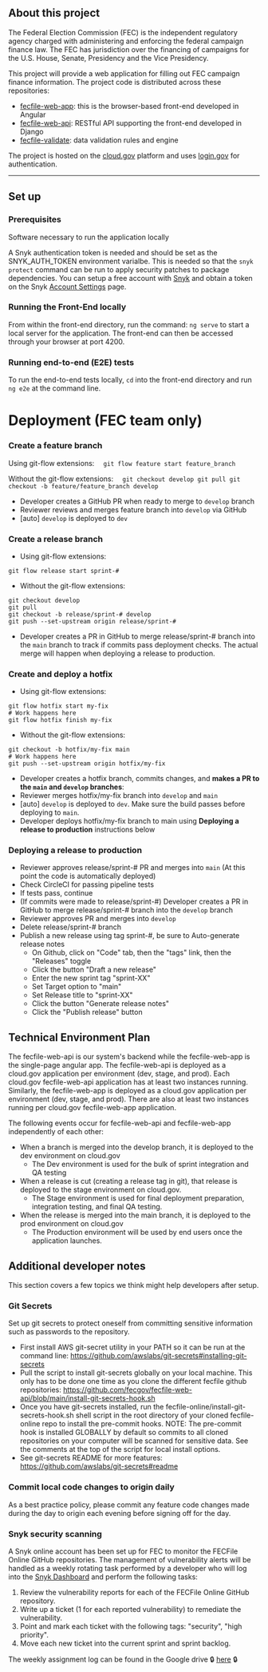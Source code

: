 ## About this project

The Federal Election Commission (FEC) is the independent regulatory agency
charged with administering and enforcing the federal campaign finance law.
The FEC has jurisdiction over the financing of campaigns for the U.S. House,
Senate, Presidency and the Vice Presidency.

This project will provide a web application for filling out FEC campaign
finance information. The project code is distributed across these repositories:

- [fecfile-web-app](https://github.com/fecgov/fecfile-web-app): this is the browser-based front-end developed in Angular
- [fecfile-web-api](https://github.com/fecgov/fecfile-web-api): RESTful API supporting the front-end developed in Django
- [fecfile-validate](https://github.com/fecgov/fecfile-validate): data validation rules and engine

The project is hosted on the [cloud.gov](https://cloud.gov/docs/) platform and uses [login.gov](https://www.login.gov/what-is-login/) for authentication.

---

## Set up

### Prerequisites

Software necessary to run the application locally

A Snyk authentication token is needed and should be set as the SNYK_AUTH_TOKEN environment varialbe. This is needed so that the `snyk protect` command can be run to apply security patches to package dependencies. You can setup a free account with [Snyk](https://app.snyk.io/) and obtain a token on the Snyk [Account Settings](https://app.snyk.io/account) page.

### Running the Front-End locally

From within the front-end directory, run the command:
`
    ng serve
	`
to start a local server for the application. The front-end can then be accessed through your browser at port 4200.

### Running end-to-end (E2E) tests

To run the end-to-end tests locally, `cd` into the front-end directory and run `ng e2e` at the command line.

# Deployment (FEC team only)

### Create a feature branch

Using git-flow extensions:
`   git flow feature start feature_branch
  `

Without the git-flow extensions:
`   git checkout develop
    git pull
    git checkout -b feature/feature_branch develop
  `

- Developer creates a GitHub PR when ready to merge to `develop` branch
- Reviewer reviews and merges feature branch into `develop` via GitHub
- [auto] `develop` is deployed to `dev`

### Create a release branch

- Using git-flow extensions:

```
git flow release start sprint-#
```

- Without the git-flow extensions:

```
git checkout develop
git pull
git checkout -b release/sprint-# develop
git push --set-upstream origin release/sprint-#
```

- Developer creates a PR in GitHub to merge release/sprint-# branch into the `main` branch to track if commits pass deployment checks. The actual merge will happen when deploying a release to production.

### Create and deploy a hotfix

- Using git-flow extensions:

```
git flow hotfix start my-fix
# Work happens here
git flow hotfix finish my-fix
```

- Without the git-flow extensions:

```
git checkout -b hotfix/my-fix main
# Work happens here
git push --set-upstream origin hotfix/my-fix
```

- Developer creates a hotfix branch, commits changes, and **makes a PR to the `main` and `develop` branches**:
- Reviewer merges hotfix/my-fix branch into `develop` and `main`
- [auto] `develop` is deployed to `dev`. Make sure the build passes before deploying to `main`.
- Developer deploys hotfix/my-fix branch to main using **Deploying a release to production** instructions below

### Deploying a release to production

- Reviewer approves release/sprint-# PR and merges into `main` (At this point the code is automatically deployed)
- Check CircleCI for passing pipeline tests
- If tests pass, continue
- (If commits were made to release/sprint-#) Developer creates a PR in GitHub to merge release/sprint-# branch into the `develop` branch
- Reviewer approves PR and merges into `develop`
- Delete release/sprint-# branch
- Publish a new release using tag sprint-#, be sure to Auto-generate release notes
  - On Github, click on "Code" tab, then the "tags" link, then the "Releases" toggle
  - Click the button "Draft a new release"
  - Enter the new sprint tag "sprint-XX"
  - Set Target option to "main"
  - Set Release title to "sprint-XX"
  - Click the button "Generate release notes"
  - Click the "Publish release" button

## Technical Environment Plan

The fecfile-web-api is our system's backend while the fecfile-web-app is the single-page angular app. The fecfile-web-api is deployed as a cloud.gov application per environment (dev, stage, and prod). Each cloud.gov fecfile-web-api application has at least two instances running. Similarly, the fecfile-web-app is deployed as a cloud.gov application per environment (dev, stage, and prod). There are also at least two instances running per cloud.gov fecfile-web-app application.

The following events occur for fecfile-web-api and fecfile-web-app independently of each other:

- When a branch is merged into the develop branch, it is deployed to the dev environment on cloud.gov
  - The Dev environment is used for the bulk of sprint integration and QA testing
- When a release is cut (creating a release tag in git), that release is deployed to the stage environment on cloud.gov.
  - The Stage environment is used for final deployment preparation, integration testing, and final QA testing.
- When the release is merged into the main branch, it is deployed to the prod environment on cloud.gov
  - The Production environment will be used by end users once the application launches.

## Additional developer notes

This section covers a few topics we think might help developers after setup.

### Git Secrets

Set up git secrets to protect oneself from committing sensitive information such as passwords to the repository.

- First install AWS git-secret utility in your PATH so it can be run at the command line: https://github.com/awslabs/git-secrets#installing-git-secrets
- Pull the script to install git-secrets globally on your local machine. This only has to be done one time as you clone the different fecfile github repositories: https://github.com/fecgov/fecfile-web-api/blob/main/install-git-secrets-hook.sh
- Once you have git-secrets installed, run the fecfile-online/install-git-secrets-hook.sh shell script in the root directory of your cloned fecfile-online repo to install the pre-commit hooks.
  NOTE: The pre-commit hook is installed GLOBALLY by default so commits to all cloned repositories on your computer will be scanned for sensitive data. See the comments at the top of the script for local install options.
- See git-secrets README for more features: https://github.com/awslabs/git-secrets#readme

### Commit local code changes to origin daily

As a best practice policy, please commit any feature code changes made during the day to origin each evening before signing off for the day.

### Snyk security scanning
A Snyk online account has been set up for FEC to monitor the FECFile Online GitHub repositories. The management of vulnerability alerts will be handled as a weekly rotating task performed by a developer who will log into the [Snyk Dashboard](https://app.snyk.io/invite/link/accept?invite=93042de6-4eca-4bb5-bf76-9c2e9f895e24&utm_source=link_invite&utm_medium=referral&utm_campaign=product-link-invite&from=link_invite) and perform the following tasks:

1. Review the vulnerability reports for each of the FECFile Online GitHub repository.
2. Write up a ticket (1 for each reported vulnerability) to remediate the vulnerability.
3. Point and mark each ticket with the following tags: "security", "high priority".
4. Move each new ticket into the current sprint and sprint backlog.

The weekly assignment log can be found in the Google drive 🔒  [here](https://docs.google.com/spreadsheets/d/1SNMOyGS4JAKgXQ0RhhzoX7M2ib1vm14dD0LxWNpssP4) 🔒
